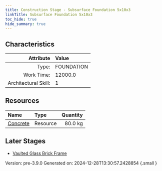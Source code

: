 ```yaml
---
title: Construction Stage - Subsurface Foundation 5x10x3
linkTitle: Subsurface Foundation 5x10x3
toc_hide: true
hide_summary: true
---
```


## Characteristics

| Attribute      | Value |
|--------:|:------|
|Type:|FOUNDATION|
|Work Time:|12000.0|
|Architectural Skill:|1|

## Resources

| Name | Type | Quantity |
|:-----|:-----|-----:|
|[Concrete](/docs/definitions/resource/concrete)|Resource|80.0 kg|

## Later Stages
- [Vaulted Glass Brick Frame](/docs/definitions/construction/vaulted-glass-brick-frame)


Version: pre-3.9.0 Generated on: 2024-12-28T13:30:57.2428854
{.small }